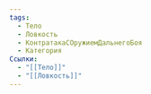 ```yaml
---
tags:
  - Тело
  - Ловкость
  - КонтратакаСОружиемДальнегоБоя
  - Категория
Ссылки:
  - "[[Тело]]"
  - "[[Ловкость]]"
---
```

